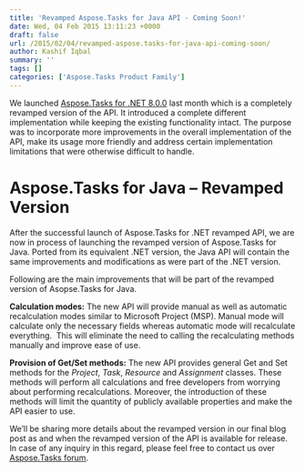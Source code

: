 ```yaml
---
title: 'Revamped Aspose.Tasks for Java API - Coming Soon!'
date: Wed, 04 Feb 2015 13:11:23 +0000
draft: false
url: /2015/02/04/revamped-aspose.tasks-for-java-api-coming-soon/
author: Kashif Iqbal
summary: ''
tags: []
categories: ['Aspose.Tasks Product Family']
---
```


We launched [Aspose.Tasks for .NET 8.0.0][1] last month which is a completely revamped version of the API. It introduced a complete different implementation while keeping the existing functionality intact. The purpose was to incorporate more improvements in the overall implementation of the API, make its usage more friendly and address certain implementation limitations that were otherwise difficult to handle.

# Aspose.Tasks for Java – Revamped Version

After the successful launch of Aspose.Tasks for .NET revamped API, we are now in process of launching the revamped version of Aspose.Tasks for Java. Ported from its equivalent .NET version, the Java API will contain the same improvements and modifications as were part of the .NET version.

Following are the main improvements that will be part of the revamped version of Asopse.Tasks for Java.

**Calculation modes:** The new API will provide manual as well as automatic recalculation modes similar to Microsoft Project (MSP). Manual mode will calculate only the necessary fields whereas automatic mode will recalculate everything.  This will eliminate the need to calling the recalculating methods manually and improve ease of use.

**Provision of Get/Set methods:** The new API provides general Get and Set methods for the _Project_, _Task_, _Resource_ and _Assignment_ classes. These methods will perform all calculations and free developers from worrying about performing recalculations. Moreover, the introduction of these methods will limit the quantity of publicly available properties and make the API easier to use.

We’ll be sharing more details about the revamped version in our final blog post as and when the revamped version of the API is available for release. In case of any inquiry in this regard, please feel free to contact us over [Aspose.Tasks forum][2].




[1]: http://www.aspose.com/community/files/51/.net-components/aspose.tasks-for-.net/entry596460.aspx
[2]: https://forum.aspose.com/c/tasks




